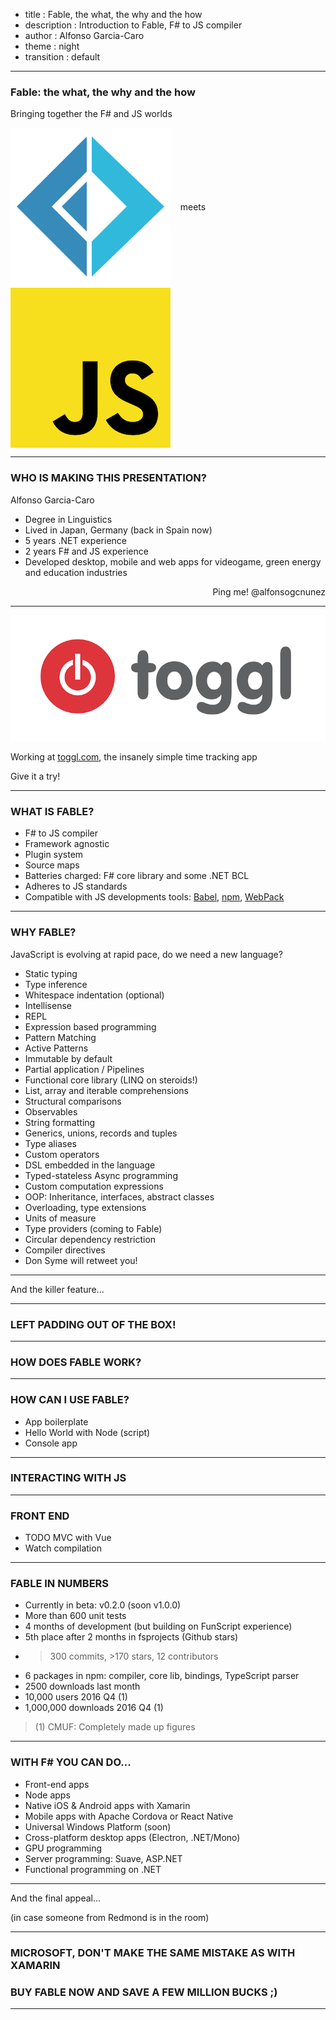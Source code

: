- title : Fable, the what, the why and the how
- description : Introduction to Fable, F# to JS compiler
- author : Alfonso Garcia-Caro
- theme : night
- transition : default

***

### Fable: the what, the why and the how
Bringing together the F# and JS worlds

<div>
  <img style="display: inline-block;vertical-align:middle" src="images/fsharp.png" />
  <span style="white-space: pre">   meets   </span>
  <img style="display: inline-block;vertical-align:middle" src="images/js.png" />
</div>

***

### WHO IS MAKING THIS PRESENTATION?

Alfonso Garcia-Caro

- Degree in Linguistics
- Lived in Japan, Germany (back in Spain now)
- 5 years .NET experience
- 2 years F# and JS experience
- Developed desktop, mobile and web apps for videogame,
  green energy and education industries

<div style="text-align: right">
  <p>Ping me! @alfonsogcnunez</p>
</div>

***

![toggl.com](images/toggl.png)

Working at [toggl.com](https://toggl.com), the insanely simple time tracking app

Give it a try!

***

### WHAT IS FABLE?

- F# to JS compiler
- Framework agnostic
- Plugin system
- Source maps
- Batteries charged: F# core library and some .NET BCL
- Adheres to JS standards
- Compatible with JS developments tools: [Babel](http://babeljs.io), [npm](https://www.npmjs.com), [WebPack](https://webpack.github.io)

***

### WHY FABLE?

JavaScript is evolving at rapid pace, do we need a new language?


- Static typing
- Type inference
- Whitespace indentation (optional)
- Intellisense
- REPL
- Expression based programming
- Pattern Matching
- Active Patterns
- Immutable by default
- Partial application / Pipelines
- Functional core library (LINQ on steroids!)
- List, array and iterable comprehensions
- Structural comparisons
- Observables
- String formatting
- Generics, unions, records and tuples
- Type aliases
- Custom operators
- DSL embedded in the language
- Typed-stateless Async programming
- Custom computation expressions
- OOP: Inheritance, interfaces, abstract classes
- Overloading, type extensions
- Units of measure
- Type providers (coming to Fable)
- Circular dependency restriction
- Compiler directives
- Don Syme will retweet you!

***

And the killer feature...

***

### LEFT PADDING OUT OF THE BOX!

***


### HOW DOES FABLE WORK?


***

### HOW CAN I USE FABLE?

- App boilerplate
- Hello World with Node (script)
- Console app




***

### INTERACTING WITH JS

***

### FRONT END

- TODO MVC with Vue
- Watch compilation


***

### FABLE IN NUMBERS

* Currently in beta: v0.2.0 (soon v1.0.0)
* More than 600 unit tests
* 4 months of development (but building on FunScript experience)
* 5th place after 2 months in fsprojects (Github stars)
* >300 commits, >170 stars, 12 contributors
* 6 packages in npm: compiler, core lib, bindings, TypeScript parser
* 2500 downloads last month
* 10,000 users 2016 Q4 (1)
* 1,000,000 downloads 2016 Q4 (1)

> (1) CMUF: Completely made up figures

***

### WITH F# YOU CAN DO...

- Front-end apps
- Node apps
- Native iOS & Android apps with Xamarin
- Mobile apps with Apache Cordova or React Native
- Universal Windows Platform (soon)
- Cross-platform desktop apps (Electron, .NET/Mono)
- GPU programming
- Server programming: Suave, ASP.NET
- Functional programming on .NET

***

And the final appeal...

(in case someone from Redmond is in the room)

---

### MICROSOFT, DON'T MAKE THE SAME MISTAKE AS WITH XAMARIN 

### BUY FABLE NOW AND SAVE A FEW MILLION BUCKS ;)

***


